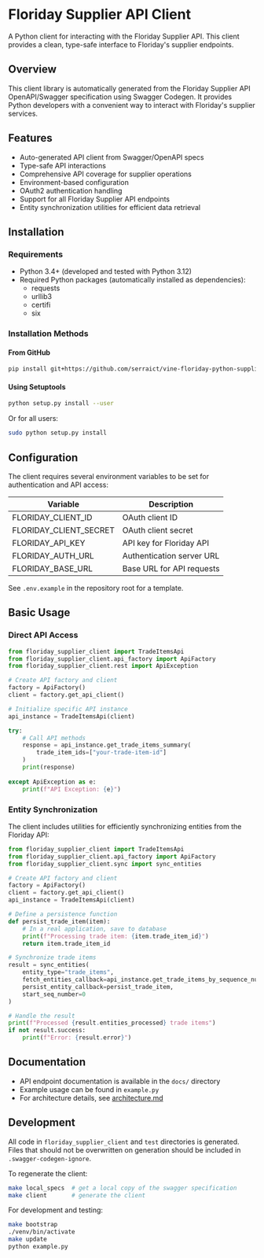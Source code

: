 # Floriday Supplier API Client

A Python client for interacting with the Floriday Supplier API. This client provides a clean, type-safe interface to Floriday's supplier endpoints.

## Overview

This client library is automatically generated from the Floriday Supplier API OpenAPI/Swagger specification using Swagger Codegen. It provides Python developers with a convenient way to interact with Floriday's supplier services.

## Features

- Auto-generated API client from Swagger/OpenAPI specs
- Type-safe API interactions
- Comprehensive API coverage for supplier operations
- Environment-based configuration
- OAuth2 authentication handling
- Support for all Floriday Supplier API endpoints
- Entity synchronization utilities for efficient data retrieval

## Installation

### Requirements

- Python 3.4+ (developed and tested with Python 3.12)
- Required Python packages (automatically installed as dependencies):
  - requests
  - urllib3
  - certifi
  - six

### Installation Methods

#### From GitHub

```sh
pip install git+https://github.com/serraict/vine-floriday-python-supplier-api-client
```

#### Using Setuptools

```sh
python setup.py install --user
```

Or for all users:

```sh
sudo python setup.py install
```

## Configuration

The client requires several environment variables to be set for authentication and API access:

| Variable | Description |
|----------|-------------|
| FLORIDAY_CLIENT_ID | OAuth client ID |
| FLORIDAY_CLIENT_SECRET | OAuth client secret |
| FLORIDAY_API_KEY | API key for Floriday API |
| FLORIDAY_AUTH_URL | Authentication server URL |
| FLORIDAY_BASE_URL | Base URL for API requests |

See `.env.example` in the repository root for a template.

## Basic Usage

### Direct API Access

```python
from floriday_supplier_client import TradeItemsApi
from floriday_supplier_client.api_factory import ApiFactory
from floriday_supplier_client.rest import ApiException

# Create API factory and client
factory = ApiFactory()
client = factory.get_api_client()

# Initialize specific API instance
api_instance = TradeItemsApi(client)

try:
    # Call API methods
    response = api_instance.get_trade_items_summary(
        trade_item_ids=["your-trade-item-id"]
    )
    print(response)
    
except ApiException as e:
    print(f"API Exception: {e}")
```

### Entity Synchronization

The client includes utilities for efficiently synchronizing entities from the Floriday API:

```python
from floriday_supplier_client import TradeItemsApi
from floriday_supplier_client.api_factory import ApiFactory
from floriday_supplier_client.sync import sync_entities

# Create API factory and client
factory = ApiFactory()
client = factory.get_api_client()
api_instance = TradeItemsApi(client)

# Define a persistence function
def persist_trade_item(item):
    # In a real application, save to database
    print(f"Processing trade item: {item.trade_item_id}")
    return item.trade_item_id

# Synchronize trade items
result = sync_entities(
    entity_type="trade_items",
    fetch_entities_callback=api_instance.get_trade_items_by_sequence_number,
    persist_entity_callback=persist_trade_item,
    start_seq_number=0
)

# Handle the result
print(f"Processed {result.entities_processed} trade items")
if not result.success:
    print(f"Error: {result.error}")
```

## Documentation

- API endpoint documentation is available in the `docs/` directory
- Example usage can be found in `example.py`
- For architecture details, see [architecture.md](architecture.md)

## Development

All code in `floriday_supplier_client` and `test` directories is generated. Files that should not be overwritten on generation should be included in `.swagger-codegen-ignore`.

To regenerate the client:

```bash
make local_specs  # get a local copy of the swagger specification
make client       # generate the client
```

For development and testing:

```bash
make bootstrap
./venv/bin/activate
make update
python example.py
